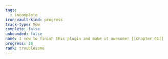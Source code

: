 ```yaml
---
tags:
  - incomplete
iron-vault-kind: progress
track-type: Vow
complete: false
unbounded: false
name: I vow to finish this plugin and make it awesome! [[Chapter 01]]
progress: 28
rank: troublesome
---
```


```iron-vault-track

```
